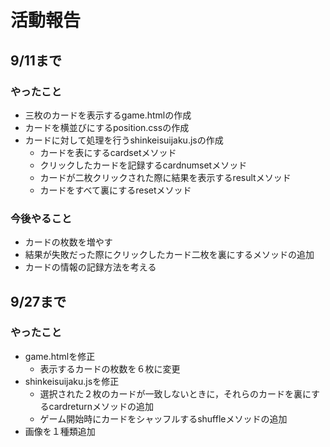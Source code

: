 # 活動報告
## 9/11まで
### やったこと
- 三枚のカードを表示するgame.htmlの作成
- カードを横並びにするposition.cssの作成
- カードに対して処理を行うshinkeisuijaku.jsの作成
    - カードを表にするcardsetメソッド
    - クリックしたカードを記録するcardnumsetメソッド
    - カードが二枚クリックされた際に結果を表示するresultメソッド
    - カードをすべて裏にするresetメソッド

### 今後やること
- カードの枚数を増やす
- 結果が失敗だった際にクリックしたカード二枚を裏にするメソッドの追加
- カードの情報の記録方法を考える

## 9/27まで
### やったこと
- game.htmlを修正
    - 表示するカードの枚数を６枚に変更
- shinkeisuijaku.jsを修正
    - 選択された２枚のカードが一致しないときに，それらのカードを裏にするcardreturnメソッドの追加
    - ゲーム開始時にカードをシャッフルするshuffleメソッドの追加
- 画像を１種類追加
